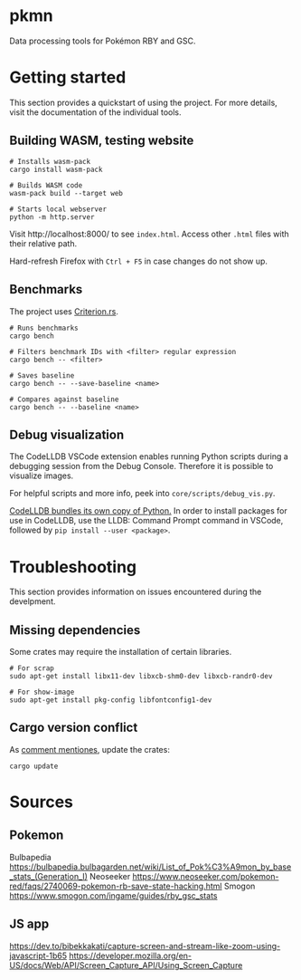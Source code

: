 # pkmn

Data processing tools for Pokémon RBY and GSC.

# Getting started

This section provides a quickstart of using the project.
For more details, visit the documentation of the individual tools.

## Building WASM, testing website

```
# Installs wasm-pack
cargo install wasm-pack

# Builds WASM code
wasm-pack build --target web

# Starts local webserver
python -m http.server
```

Visit http://localhost:8000/ to see `index.html`.
Access other `.html` files with their relative path.

Hard-refresh Firefox with `Ctrl + F5` in case changes do not show up.

## Benchmarks

The project uses [Criterion.rs](https://github.com/bheisler/criterion.rs).

```
# Runs benchmarks
cargo bench

# Filters benchmark IDs with <filter> regular expression
cargo bench -- <filter>

# Saves baseline
cargo bench -- --save-baseline <name>

# Compares against baseline
cargo bench -- --baseline <name>
```

## Debug visualization

The CodeLLDB VSCode extension enables running Python scripts
during a debugging session from the Debug Console.
Therefore it is possible to visualize images.

For helpful scripts and more info, peek into `core/scripts/debug_vis.py`.

[CodeLLDB bundles its own copy of Python.](https://github.com/vadimcn/codelldb/blob/master/MANUAL.md#installing-packages)
In order to install packages for use in CodeLLDB, use the 
LLDB: Command Prompt command in VSCode, followed by `pip install --user <package>`.


# Troubleshooting

This section provides information on issues encountered during the develpment.

## Missing dependencies

Some crates may require the installation of certain libraries.

```
# For scrap
sudo apt-get install libx11-dev libxcb-shm0-dev libxcb-randr0-dev

# For show-image
sudo apt-get install pkg-config libfontconfig1-dev
```

## Cargo version conflict

As [comment mentiones](https://github.com/serde-rs/json/issues/409#issuecomment-362696245), update the crates:
```
cargo update
```

# Sources

## Pokemon
Bulbapedia https://bulbapedia.bulbagarden.net/wiki/List_of_Pok%C3%A9mon_by_base_stats_(Generation_I)
Neoseeker https://www.neoseeker.com/pokemon-red/faqs/2740069-pokemon-rb-save-state-hacking.html
Smogon https://www.smogon.com/ingame/guides/rby_gsc_stats

## JS app 
https://dev.to/bibekkakati/capture-screen-and-stream-like-zoom-using-javascript-1b65
https://developer.mozilla.org/en-US/docs/Web/API/Screen_Capture_API/Using_Screen_Capture
